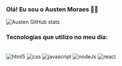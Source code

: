 ### Olá! Eu sou o Austen Moraes 👨‍💻

![Austen GitHub stats](https://github-readme-stats.vercel.app/api?username=AustenMoraes&show_icons=true&theme=tokyonight)

### Tecnologias que utilizo no meu dia:

<div style="display: inline_block"><br>
  <img align="center" alt="html5" src="https://img.shields.io/badge/HTML5-E34F26?style=for-the-badge&logo=html5&logoColor=white"/>
  <img align="center" alt="css" src="https://img.shields.io/badge/CSS3-1572B6?style=for-the-badge&logo=css3&logoColor=white"/>
  <img align="center" alt="javascript" src="https://img.shields.io/badge/JavaScript-F7DF1E?style=for-the-badge&logo=javascript&logoColor=black"/>
  <img align="center" alt="nodeJs" src="https://img.shields.io/badge/Node.js-43853D?style=for-the-badge&logo=node.js&logoColor=white"/>
  <img align="center" alt="react" src="https://img.shields.io/badge/Vue.js-35495E?style=for-the-badge&logo=vue.js&logoColor=4FC08D](https://img.shields.io/badge/React-20232A?style=for-the-badge&logo=react&logoColor=61DAFB"/>
</div>
